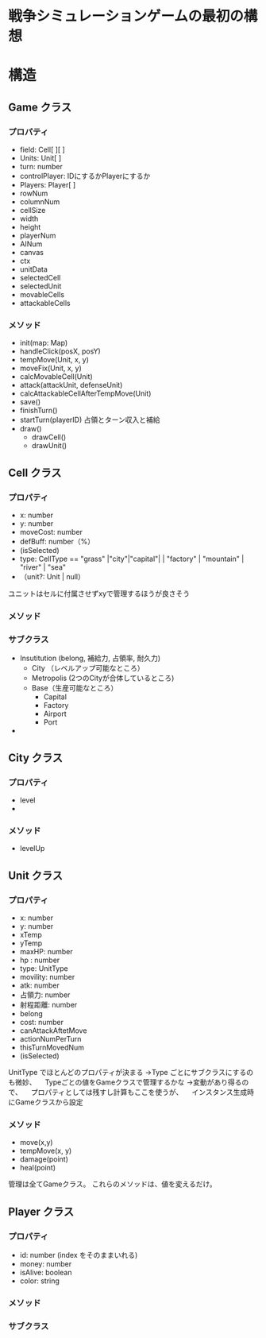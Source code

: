 # 戦争シミュレーションゲームの最初の構想



# 構造

## Game クラス

### プロパティ
* field: Cell[ ][ ]
* Units: Unit[ ]
* turn: number
* controlPlayer: IDにするかPlayerにするか
* Players: Player[ ]
* rowNum
* columnNum
* cellSize
* width
* height
* playerNum
* AINum
* canvas
* ctx
* unitData
* selectedCell
* selectedUnit
* movableCells
* attackableCells




### メソッド
* init(map: Map)
* handleClick(posX, posY)
* tempMove(Unit, x, y)
* moveFix(Unit, x, y)
* calcMovableCell(Unit)
* attack(attackUnit, defenseUnit)
* calcAttackableCellAfterTempMove(Unit)
* save()
* finishTurn()
* startTurn(playerID) 占領とターン収入と補給
* draw()
  * drawCell()
  * drawUnit()
  





## Cell クラス

### プロパティ
* x: number
* y: number
* moveCost: number
* defBuff: number（%）
* (isSelected)
* type: CellType == "grass" |"city"|"capital"| | "factory" | "mountain" | "river" | "sea"
* （unit?: Unit | null）

ユニットはセルに付属させずxyで管理するほうが良さそう

### メソッド


### サブクラス
* Insutitution (belong, 補給力, 占領率, 耐久力)
    * City （レベルアップ可能なところ）
    * Metropolis (2つのCityが合体しているところ)
  * Base（生産可能なところ）
    * Capital
    * Factory
    * Airport
    * Port
*


## City クラス

### プロパティ
* level
* 

### メソッド
* levelUp



## Unit クラス

### プロパティ
* x: number
* y: number
* xTemp
* yTemp
* maxHP: number
* hp : number
* type: UnitType
* movility: number
* atk: number
* 占領力: number
* 射程距離: number
* belong
* cost: number
* canAttackAftetMove
* actionNumPerTurn
* thisTurnMovedNum
* (isSelected)

UnitType でほとんどのプロパティが決まる
→Type ごとにサブクラスにするのも微妙、
　Typeごとの値をGameクラスで管理するかな
→変動があり得るので、
　プロパティとしては残すし計算もここを使うが、
　インスタンス生成時にGameクラスから設定

### メソッド
* move(x,y)
* tempMove(x, y)
* damage(point)
* heal(point)

管理は全てGameクラス。
これらのメソッドは、値を変えるだけ。



## Player クラス

### プロパティ
* id: number (index をそのままいれる)
* money: number
* isAlive: boolean
* color: string


### メソッド


### サブクラス